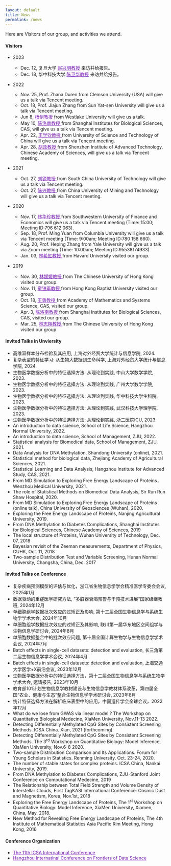 ```yaml
---
layout: default
title: News
permalink: /news
---
```


Here are Visitors of our group, and activities we attend.
#### Visitors
- 2023
    - Dec. 12, 复旦大学 <a href="https://iics.fudan.edu.cn/ed/80/c33358a454016/page.htm" style="color: #771DB3;">赵兴明教授</a> 来访并给报告。
    - Dec. 18, 华中科技大学 <a href="http://faculty.hust.edu.cn/chenweihua2/zh_CN/index.htm" style="color: #771DB3;">陈卫华教授</a> 来访并给报告。

- 2022
    - Nov. 25, Prof. Zhana Duren from Clemson University (USA) will give us a talk via Tencent meeting.
    - Oct. 18, Prof. Jiajun Zhang from Sun Yat-sen University will give us a talk via Tencent meeting.
    - Jun 8,  <a href="https://www.westlake.edu.cn/faculty/jian-yang.html" style="color: #771DB3;"> 杨剑教授 </a> from Westlake University will give us a talk.
    - May 10, <a href="http://sysbio.sibcb.ac.cn/cb/chenlab/LuonanChen.htm" style="color: #771DB3;"> 陈洛南教授 </a> from Shanghai Institutes for Biological Sciences, CAS, will give us a talk via Tencent meeting.
    - Apr. 22, <a href="http://sds.ustc.edu.cn/2021/0723/c15528a518337/page.htm" style="color: #771DB3;">王学钦教授 </a> from University of Science and Technology of China will give us a talk via Tencent meeting.
    - Apr. 28, <a href="https://people.ucas.ac.cn/~0066933" style="color: #771DB3;">胡政教授 </a> from Shenzhen Institute of Advanced Technology, Chinese Academy of Sciences, will give us a talk via Tencent meeting.

- 2021
    - Oct. 27, <a href="http://www2.scut.edu.cn/math/2017/1227/c14582a242135/page.htm" style="color: #771DB3;">刘锐教授 </a> from South China University of Technology will give us a talk via Tencent meeting.
    - Oct. 27, <a href="http://xwzx.cumt.edu.cn/9c/5e/c521a433246/page.htm" style="color: #771DB3;"> 陈兴教授 </a> from China University of Mining and Technology will give us a talk via Tencent meeting.

- 2020 
    - Nov. 17, <a href="https://stat.swufe.edu.cn/info/1046/1401.htm" style="color: #771DB3;"> 林华珍教授 </a> from Southwestern University of Finance and Economics will give us a talk via Tencent meeting (Time: 15:00; Meeting ID:796 612 063).
    - Sep. 18, Prof. Ming Yuan from Columbia University will give us a talk via Tencent meeting (Time: 9:00am; Meeting ID:780 158 660).
    - Aug. 20, Prof. Heping Zhang from Yale University will give us a talk via Zoom meeting (Time: 10:00am; Meeting ID:95538174933).
    - Jan. 03, <a href="https://content.sph.harvard.edu/xlin/" style="color: #771DB3;"> 林希虹教授 </a> from Havard University visited our group. 

- 2019
    - Nov. 30, <a href="http://www.sta.cuhk.edu.hk/YLin/default.aspx" style="color: #771DB3;"> 林媛媛教授 </a> from The Chinese University of Hong Kong visited our group.
    - Nov. 11, <a href="http://www.math.hkbu.edu.hk/~tongt/" style="color: #771DB3;"> 童铁军教授 </a> from Hong Kong Baptist University visited our group.
    - Oct. 18, <a href="http://wanglab.amss.ac.cn/" style="color: #771DB3;"> 王勇教授 </a>  from Academy of Mathematics and Systems Science, CAS, visited our group.
    - Apr. 3, <a href="http://sysbio.sibcb.ac.cn/cb/chenlab/LuonanChen.htm" style="color: #771DB3;"> 陈洛南教授 </a> from Shanghai Institutes for Biological Sciences, CAS, visited our group.
    - Mar. 25, <a href="https://www.sta.cuhk.edu.hk/People/Faculty.aspx?udt_506_param_detail=622" style="color: #771DB3;"> 林志翔教授 </a> from The Chinese University of Hong Kong visited our group.

#### Invited Talks in Unviersity
- 高维双样本分布检验及其应用, 上海对外经贸大学统计与信息学院, 2024.
- 复杂表型的特征学习: 从生物大数据到生命科学, 上海对外经贸大学统计与信息学院, 2024.
- 生物医学数据分析中的特征选择方法: 从理论到实践, 中山大学数学学院, 2023.
- 生物医学数据分析中的特征选择方法: 从理论到实践, 广州大学数学学院, 2023.
- 生物医学数据分析中的特征选择方法: 从理论到实践, 华中科技大学生科院, 2023.
- 生物医学数据分析中的特征选择方法: 从理论到实践, 武汉科技大学理学院, 2023.
- 生物医学数据分析中的特征选择方法: 从理论到实践, 浙二医院ICU, 2023.
- An introduction to data science, School of Life Science, Hangzhou Normal University, 2022.
- An introduction to data science, School of Management, ZJU, 2022.
- Statistical analysis for Biomedical data, School of Management, ZJU, 2021.
- Data Analysis for DNA Methylation, Shandong University (online), 2021.
- Statistical method for biological data, Zhejiang Academy of Agricultural Sciences, 2021.
- Statistical Learning and Data Analysis, Hangzhou Institute for Advanced Study, CAS, 2021.
- From MD Simulation to Exploring Free Energy Landscape of Proteins，Wenzhou Medical University, 2021.
- The role of Statistical Methods on Biomedical Data Analysis, Sir Run Run Shaw Hospital, 2020.
- From MD Simulation to Exploring Free Energy Landscape of Proteins (online talk), China University of Geosciences (Wuhan), 2020.
- Exploring the Free Energy Landscape of Proteins, Nanjing Agricultural University, 2019.
- From DNA Methylation to Diabetes Complications, Shanghai Institutes for Biological Sciences, Chinese Academy of Sciences, 2019
- The local structure of Proteins, Wuhan University of Technology, Dec. 07, 2018
- Bayesian revisit of the  Zeeman measurements,  Department of Physics,  CUHK, Oct. 11,  2018
- Two-sample Distribution Test and Variable Screening, Hunan Normal University, Changsha, China, Dec. 2017

#### Invited Talks on Conference
- 复杂疾病预测模型的评估与优化，浙江省生物信息学学会精准医学专委会会议, 2025年1月
- 数据驱动的重症医学研究方法, ”多脏器衰竭预警与干预技术进展“国家级继教班, 2024年12月
- 单细胞组学数据批次效应的过矫正及影响, 第十三届全国生物信息学与系统生物学学术大会, 2024年10月
- 单细胞组学数据批次效应的过矫正及其影响, 联川第一届华东地区空间组学与生物信息学研讨会, 2024年8月
- 单细胞数据整合中的批次效应问题, 第十届全国计算生物学与生物信息学学术会议, 2024年7月
- Batch effects in single-cell datasets: detection and evaluation, 长三角第二届生物信息学学术会议, 2024年4月
- Batch effects in single-cell datasets: detection and evaluation, 上海交通大学医学+X前沿会议, 2023年12月
- 生物医学数据分析中的特征选择方法，第十二届全国生物信息学与系统生物学学术大会, 邀请报告, 2023年10月
- 教育部101计划生物信息学教材建设与生物信息学教材体系改革，第四届全国“农业、健康与生态”整合生物信息学学术研讨会, 2023年8月
- 统计特征选择方法在解析临床表型中的应用，中国遗传学会全球会议，2022年12月
- What do we lose from GWAS via linear model ? The Workshop on Quantitative Biological Medecine, XiaMen University, Nov.11-13 2022.
- Detecting Differentially Methylated CpG Sites by Consistent Screening Methods. ICSA China. Xian, 2021 (forthcoming).
- Detecting Differentially Methylated CpG Sites by Consistent Screening Methods. The 3<sup>rd</sup> Workshop on Quantitative Biology: Model Inference, XiaMen University, Nov.6-8 2020.
- Two-sample Distribution Comparison and Its Applications. Forum for Young Scholars in Statistics. Renming University. Oct. 23-24, 2020.
- The number of stable states for complex proteins. ICSA China, Nankai University, 2019.
- From DNA Methylation to Diabetes Complications, ZJU-Stanford Joint Conference on Computational Medecine, 2019
- The Relationship between Total Field Strength and Volume Density of Interstellar Clouds, First TagKASI International Conference: Cosmic Dust and Magnetism, Korea, Nov.1st, 2018
- Exploring the Free Energy Landscape of Proteins, The 1<sup>st</sup> Workshop on Quantitative Biology: Model Inference, XiaMen University, Xiamen, China, May. 2018.
- New Method for Revealing Free Energy Landscape of Proteins, The 4th Institute of Mathematical Statistics Asia Pacific Rim Meeting, Hong Kong, 2016

#### Conference Organization
- <a href="http://cds.zju.edu.cn/ICSA2019.aspx?k1=4&k2=79&k3=80" style="color: #771DB3;">The 11th ICSA International Conference</a>
- <a href="http://www.zjuyh.com/sjkx2019/rb/?sectionid=2f15c46e-f5f9-e811-941a-93c279b249f5" style="color: #771DB3;">Hangzhou Internatinal Conference on Frontiers of Data Science</a>






